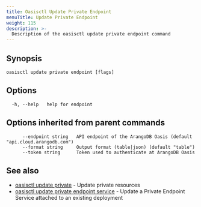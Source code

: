 ```yaml
---
title: Oasisctl Update Private Endpoint
menuTitle: Update Private Endpoint
weight: 115
description: >-
  Description of the oasisctl update private endpoint command
---
```

## Synopsis



```
oasisctl update private endpoint [flags]
```

## Options

```
  -h, --help   help for endpoint
```

## Options inherited from parent commands

```
      --endpoint string   API endpoint of the ArangoDB Oasis (default "api.cloud.arangodb.com")
      --format string     Output format (table|json) (default "table")
      --token string      Token used to authenticate at ArangoDB Oasis
```

## See also

* [oasisctl update private](update-private.md)	 - Update private resources
* [oasisctl update private endpoint service](update-private-endpoint-service.md)	 - Update a Private Endpoint Service attached to an existing deployment

